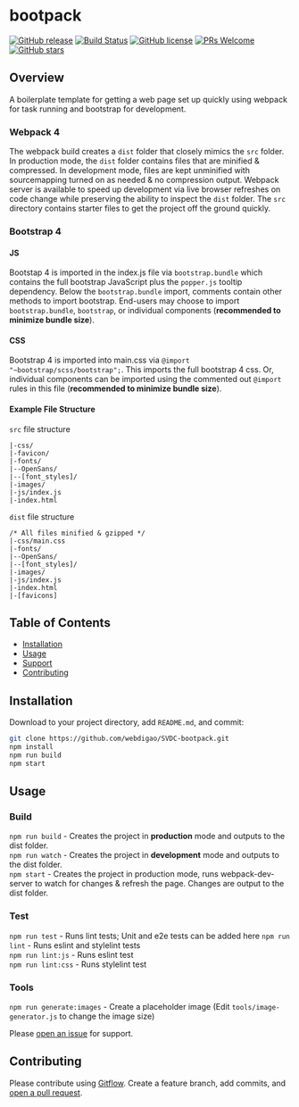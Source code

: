 # bootpack

[![GitHub release](https://img.shields.io/github/release/bootpack/bootpack.svg)](https://GitHub.com/bootpack/bootpack/releases/)
[![Build Status](https://travis-ci.com/bootpack/bootpack.svg?branch=master)](https://travis-ci.com/bootpack/bootpack)
[![GitHub license](https://img.shields.io/github/license/bootpack/bootpack.svg)](https://github.com/bootpack/bootpack/blob/master/LICENSE)
[![PRs Welcome](https://img.shields.io/badge/PRs-welcome-brightgreen.svg?style=flat-square)](https://github.com/bootpack/bootpack/blob/master/.github/CONTRIBUTING.md)
[![GitHub stars](https://img.shields.io/github/stars/bootpack/bootpack.svg?style=social&label=Star&maxAge=2592000)](https://GitHub.com/bootpack/bootpack/stargazers/)

## Overview

A boilerplate template for getting a web page set up quickly using webpack for task running and bootstrap for development.

### Webpack 4
The webpack build creates a `dist` folder that closely mimics the `src` folder. In production mode, the `dist` folder contains files that are minified & compressed. In development mode, files are kept unminified with sourcemapping turned on as needed & no compression output. Webpack server is available to speed up development via live browser refreshes on code change while preserving the ability to inspect the `dist` folder. The `src` directory contains starter files to get the project off the ground quickly.

### Bootstrap 4
#### JS
Bootstap 4 is imported in the index.js file via `bootstrap.bundle` which contains the full bootstrap JavaScript plus the `popper.js` tooltip dependency. Below the `bootstrap.bundle` import, comments contain other methods to import bootstrap. End-users may choose to import `bootstrap.bundle`, `bootstrap`, or individual components (**recommended to minimize bundle size**).

#### CSS
Bootstrap 4 is imported into main.css via `@import "~bootstrap/scss/bootstrap";`. This imports the full bootstrap 4 css. Or, individual components can be imported using the commented out `@import` rules in this file (**recommended to minimize bundle size**).

#### Example File Structure
`src` file structure
```
|-css/
|-favicon/
|-fonts/
|--OpenSans/
|--[font_styles]/
|-images/
|-js/index.js
|-index.html
```

`dist` file structure
```
/* All files minified & gzipped */
|-css/main.css
|-fonts/
|--OpenSans/
|--[font_styles]/
|-images/
|-js/index.js
|-index.html
|-[favicons]
```

## Table of Contents
- [Installation](#installation)
- [Usage](#usage)
- [Support](#support)
- [Contributing](#contributing)

## Installation
Download to your project directory, add `README.md`, and commit:

```sh
git clone https://github.com/webdigao/SVDC-bootpack.git
npm install
npm run build
npm start
```

## Usage
### Build
`npm run build` - Creates the project in **production** mode and outputs to the dist folder.   
`npm run watch` - Creates the project in **development** mode and outputs to the dist folder.   
`npm start` - Creates the project in production mode, runs webpack-dev-server to watch for changes & refresh the page. Changes are output to the dist folder.   

### Test
`npm run test` - Runs lint tests; Unit and e2e tests can be added here
`npm run lint` - Runs eslint and stylelint tests   
`npm run lint:js` - Runs eslint test   
`npm run lint:css` - Runs stylelint test   

### Tools
`npm run generate:images` - Create a placeholder image (Edit `tools/image-generator.js` to change the image size)

Please [open an issue](https://github.com/bootpack/bootpack/issues/new) for support.

## Contributing

Please contribute using [Gitflow](https://www.atlassian.com/git/tutorials/comparing-workflows/gitflow-workflow). Create a feature branch, add commits, and [open a pull request](https://github.com/bootpack/bootpack/compare/).
